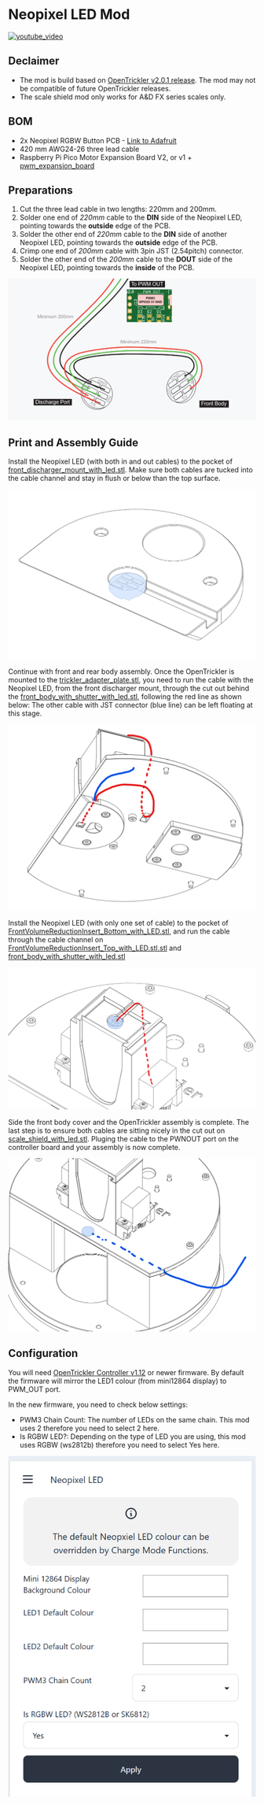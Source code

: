 # Neopixel LED Mod

[![youtube_video](https://img.youtube.com/vi/Y1qmCO0_NH8/0.jpg)](https://www.youtube.com/watch?v=Y1qmCO0_NH8)

## Declaimer

- The mod is build based on [OpenTrickler v2.0.1 release](https://github.com/eamars/OpenTrickler/releases/tag/v2.0.1). The mod may not be compatible of future OpenTrickler releases. 
- The scale shield mod only works for A&D FX series scales only. 

## BOM

- 2x Neopixel RGBW Button PCB - [Link to Adafruit](https://www.adafruit.com/product/4776)
- 420 mm AWG24-26 three lead cable
- Raspberry Pi Pico Motor Expansion Board V2, or v1 + [pwm_expansion_board](https://github.com/eamars/RaspberryPi-Pico-Motor-Expansion-Board/tree/main/archive/pwm_expansion_board)

## Preparations

1. Cut the three lead cable in two lengths: 220mm and 200mm. 
2. Solder one end of *220mm* cable to the **DIN** side of the Neopixel LED, pointing towards the **outside** edge of the PCB. 
3. Solder the other end of *220mm* cable to the **DIN** side of another Neopixel LED, pointing towards the **outside** edge of the PCB.
4. Crimp one end of *200mm* cable with 3pin JST (2.54pitch) connector. 
5. Solder the other end of the *200mm* cable to the **DOUT** side of the Neopixel LED, pointing towards the **inside** of the PCB. 

![neopixel_cable_prep.png](resources/neopixel_cable_prep.png)

## Print and Assembly Guide

Install the Neopixel LED (with both in and out cables) to the pocket of [front_discharger_mount_with_led.stl](STL/front_discharger_mount_with_led.stl). Make sure both cables are tucked into the cable channel and stay in flush or below than the top surface. 

![install_neopixel_at_discharge_port.png](resources/install_neopixel_at_discharge_port.png)

Continue with front and rear body assembly. Once the OpenTrickler is mounted to the [trickler_adapter_plate.stl](STL/trickler_adapter_plate.stl), you need to run the cable with the Neopixel LED, from the front discharger mount, through the cut out behind the [front_body_with_shutter_with_led.stl](STL/front_body_with_shutter_with_led.stl), following the red line as shown below: The other cable with JST connector (blue line) can be left floating at this stage. 

![cable_layout_bottom.png](resources/cable_layout_bottom.png)

Install the Neopixel LED (with only one set of cable) to the pocket of [FrontVolumeReductionInsert_Bottom_with_LED.stl](STL/FrontVolumeReductionInsert_Bottom_with_LED.stl), and run the cable through the cable channel on [FrontVolumeReductionInsert_Top_with_LED.stl.stl](STL/FrontVolumeReductionInsert_Top_with_LED.stl.stl) and [front_body_with_shutter_with_led.stl](STL/front_body_with_shutter_with_led.stl)

![cable_layout_top.png](resources/cable_layout_top.png)

Side the front body cover and the OpenTrickler assembly is complete. The last step is to ensure both cables are sitting nicely in the cut out on [scale_shield_with_led.stl](STL/scale_shield_with_led.stl). Pluging the cable to the PWNOUT port on the controller board and your assembly is now complete. 

![cable_layout_outside.png](resources/cable_layout_outside.png)

## Configuration

You will need [OpenTrickler Controller v1.12](https://github.com/eamars/OpenTrickler-RP2040-Controller/releases/tag/v1.12) or newer firmware. By default the firmware will mirror the LED1 colour (from mini12864 display) to PWM_OUT port. 

In the new firmware, you need to check below settings: 

- PWM3 Chain Count: The number of LEDs on the same chain. This mod uses 2 therefore you need to select 2 here. 
- Is RGBW LED?: Depending on the type of LED you are using, this mod uses RGBW (ws2812b) therefore you need to select Yes here. 

![software_config.png](resources/software_config.png)
